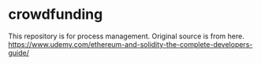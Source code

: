 # crowdfunding
This repository is for process management.
Original source is from here. https://www.udemy.com/ethereum-and-solidity-the-complete-developers-guide/
